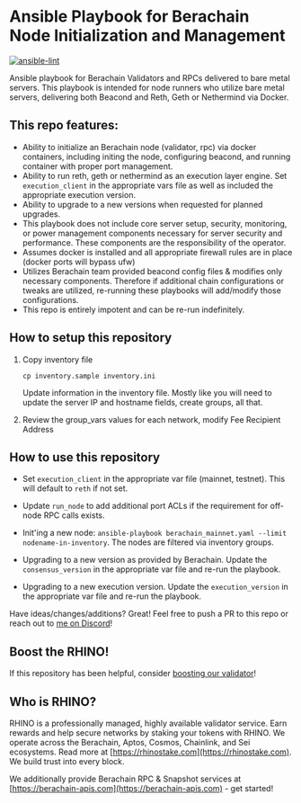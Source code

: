 # Ansible Playbook for Berachain Node Initialization and Management

[![ansible-lint](https://github.com/RhinoStake/ansible-berachain/actions/workflows/ansible-lint.yml/badge.svg?branch=dev)](https://github.com/RhinoStake/ansible-berachain/actions/workflows/ansible-lint.yml)

Ansible playbook for Berachain Validators and RPCs delivered to bare metal servers. This playbook is intended for node runners who utilize bare metal servers,
delivering both Beacond and Reth, Geth or Nethermind via Docker.

## This repo features:

- Ability to initialize an Berachain node (validator, rpc) via docker containers, including initing the node, configuring beacond, and running container with
  proper port management.
- Ability to run reth, geth or nethermind as an execution layer engine. Set `execution_client` in the appropriate vars file as well as included the appropriate
  execution version.
- Ability to upgrade to a new versions when requested for planned upgrades.
- This playbook does not include core server setup, security, monitoring, or power management components necessary for server security and performance. These
  components are the responsibility of the operator.
- Assumes docker is installed and all appropriate firewall rules are in place (docker ports will bypass ufw)
- Utilizes Berachain team provided beacond config files & modifies only necessary components. Therefore if additional chain configurations or tweaks are
  utilized, re-running these playbooks will add/modify those configurations.
- This repo is entirely impotent and can be re-run indefinitely.

## How to setup this repository

1. Copy inventory file

   `cp inventory.sample inventory.ini`

   Update information in the inventory file. Mostly like you will need to update the server IP and hostname fields, create groups, all that.

2. Review the group_vars values for each network, modify Fee Recipient Address

## How to use this repository

- Set `execution_client` in the appropriate var file (mainnet, testnet). This will default to `reth` if not set.
- Update `run_node` to add additional port ACLs if the requirement for off-node RPC calls exists.
- Init'ing a new node: `ansible-playbook berachain_mainnet.yaml --limit nodename-in-inventory`. The nodes are filtered via inventory groups.

- Upgrading to a new version as provided by Berachain. Update the `consensus_version` in the appropriate var file and re-run the playbook.
- Upgrading to a new execution version. Update the `execution_version` in the appropriate var file and re-run the playbook.

Have ideas/changes/additions? Great! Feel free to push a PR to this repo or reach out to [me on Discord](https://discord.gg/SGhQzj5tyz)!

## Boost the RHINO!

If this repository has been helpful, consider
[boosting our validator](https://hub.berachain.com/validators/0x93012bdcf6baa87c1737df03c5fac7c8bb447282fbca5d2de42726ec67f237d66a2f867853e32ebd295010f075f22e95/)!

## Who is RHINO?

RHINO is a professionally managed, highly available validator service. Earn rewards and help secure networks by staking your tokens with RHINO. We operate
across the Berachain, Aptos, Cosmos, Chainlink, and Sei ecosystems. Read more at [https://rhinostake.com](https://rhinostake.com). We build trust into every
block.

We additionally provide Berachain RPC & Snapshot services at [https://berachain-apis.com](https://berachain-apis.com) - get started!
